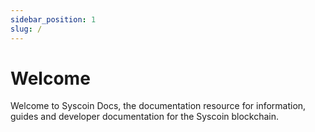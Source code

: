```yaml
---
sidebar_position: 1
slug: /
---
```


# Welcome



Welcome to Syscoin Docs, the documentation resource for information, guides and developer documentation for the Syscoin blockchain.

